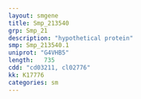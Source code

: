 ```yaml
---
layout: smgene
title: Smp_213540
grp: Smp_21
description: "hypothetical protein"
smp: Smp_213540.1
uniprot: "G4VHB5"
length:   735
cdd: "cd03211, cl02776"
kk: K17776
categories: sm
---
```

